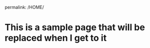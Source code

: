 permalink: /HOME/
<body>
<title>Home</title>
<link rel="shortcut icon" href="https://raw.githubusercontent.com/NGladding/hobo-johnson/main/heck.ico">
<h1>This is a sample page that will be replaced when I get to it</h1>
</body>
